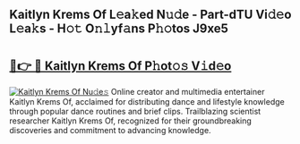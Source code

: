 ## Kaitlyn Krems Of L𝚎a𝚔ed N𝚞𝚍e - Part-dTU Vi𝚍𝚎o L𝚎a𝚔s - H𝚘𝚝 O𝚗𝚕yf𝚊ns P𝚑𝚘tos J9xe5

# <h2><a href="http://kf3kax.oniu.top/?m=Kaitlyn+Krems+Of">🔗👉 🔴 Kaitlyn Krems Of P𝚑ot𝚘𝚜 V𝚒d𝚎o</a></h2>

[![Kaitlyn Krems Of Nu𝚍e𝚜](https://i.imgur.com/0qMVB7G.gif)](http://kf3kax.oniu.top/?m=Kaitlyn+Krems+Of)
Online creator and multimedia entertainer Kaitlyn Krems Of, acclaimed for distributing dance and lifestyle knowledge through popular dance routines and brief clips. Trailblazing scientist researcher Kaitlyn Krems Of, recognized for their groundbreaking discoveries and commitment to advancing knowledge.  

